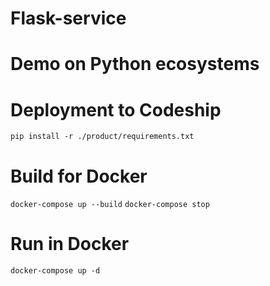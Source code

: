 # Flask-service
# Demo on Python ecosystems

# Deployment to Codeship
`pip install -r ./product/requirements.txt`

# Build for Docker
`docker-compose up --build`
`docker-compose stop`

# Run in Docker
`docker-compose up -d`
